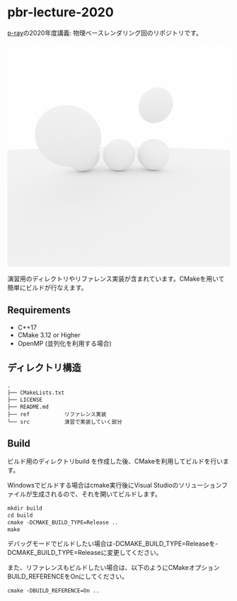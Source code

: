 # pbr-lecture-2020

[p-ray](https://p-ray.oskt.us/)の2020年度講義: 物理ベースレンダリング回のリポジトリです。

![](img/pt.png)

演習用のディレクトリやリファレンス実装が含まれています。CMakeを用いて簡単にビルドが行なえます。

## Requirements

* C++17
* CMake 3.12 or Higher
* OpenMP (並列化を利用する場合)

## ディレクトリ構造

```
.
├── CMakeLists.txt
├── LICENSE
├── README.md
├── ref           リファレンス実装
└── src           演習で実装していく部分
```

## Build

ビルド用のディレクトリbuild を作成した後、CMakeを利用してビルドを行います。

Windowsでビルドする場合はcmake実行後にVisual Studioのソリューションファイルが生成されるので、それを開いてビルドします。

```
mkdir build
cd build
cmake -DCMAKE_BUILD_TYPE=Release ..
make
```

デバッグモードでビルドしたい場合は-DCMAKE_BUILD_TYPE=Releaseを-DCMAKE_BUILD_TYPE=Releaseに変更してください。

また、リファレンスもビルドしたい場合は、以下のようにCMakeオプションBUILD_REFERENCEをOnにしてください。

```
cmake -DBUILD_REFERENCE=On ..
```